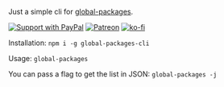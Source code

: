 Just a simple cli for [global-packages](https://www.npmjs.com/package/global-packages).

[![Support with PayPal](https://img.shields.io/badge/paypal-donate-yellow.png)](https://paypal.me/zacanger) [![Patreon](https://img.shields.io/badge/patreon-donate-yellow.svg)](https://www.patreon.com/zacanger) [![ko-fi](https://img.shields.io/badge/donate-KoFi-yellow.svg)](https://ko-fi.com/U7U2110VB)

Installation: `npm i -g global-packages-cli`

Usage: `global-packages`

You can pass a flag to get the list in JSON: `global-packages -j`
